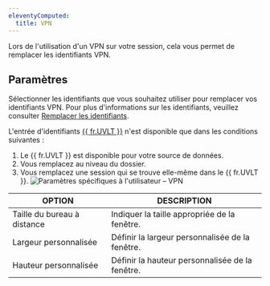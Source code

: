 ```yaml
---
eleventyComputed:
  title: VPN
---
```

Lors de l'utilisation d'un VPN sur votre session, cela vous permet de remplacer les identifiants VPN.

## Paramètres
Sélectionner les identifiants que vous souhaitez utiliser pour remplacer vos identifiants VPN. Pour plus d'informations sur les identifiants, veuillez consulter [Remplacer les identifiants](/rdm/mac/commands/edit/setting-overrides/user-specific-settings/override-credentials/).

L'entrée d'identifiants [{{ fr.UVLT }}](/rdm/mac/user-interface/navigation-pane/user-vault/) n'est disponible que dans les conditions suivantes :
1. Le {{ fr.UVLT }} est disponible pour votre source de données.
1. Vous remplacez au niveau du dossier.
1. Vous remplacez une session qui se trouve elle-même dans le {{ fr.UVLT }}.
![Paramètres spécifiques à l'utilisateur – VPN](https://cdnweb.devolutions.net/docs/docs_en_rdm_mac_clip10344.png)

| OPTION              | DESCRIPTION                             |
|---------------------|-----------------------------------------|
| Taille du bureau à distance | Indiquer la taille appropriée de la fenêtre.        |
| Largeur personnalisée        | Définir la largeur personnalisée de la fenêtre.  |
| Hauteur personnalisée       | Définir la hauteur personnalisée de la fenêtre. |
